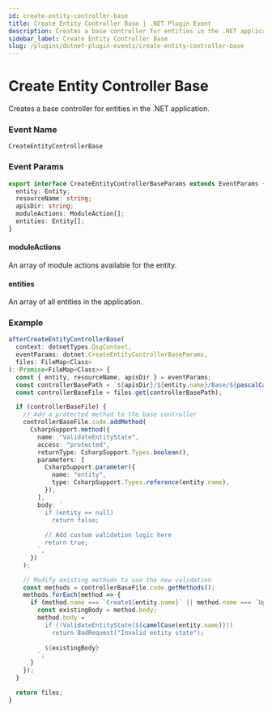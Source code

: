 ```yaml
---
id: create-entity-controller-base
title: Create Entity Controller Base | .NET Plugin Event
description: Creates a base controller for entities in the .NET application.
sidebar_label: Create Entity Controller Base
slug: /plugins/dotnet-plugin-events/create-entity-controller-base
---
```


# Create Entity Controller Base


Creates a base controller for entities in the .NET application.

### Event Name

`CreateEntityControllerBase`

### Event Params

```ts
export interface CreateEntityControllerBaseParams extends EventParams {
  entity: Entity;
  resourceName: string;
  apisDir: string;
  moduleActions: ModuleAction[];
  entities: Entity[];
}
```

#### moduleActions

An array of module actions available for the entity.

#### entities

An array of all entities in the application.

### Example

```ts
afterCreateEntityControllerBase(
  context: dotnetTypes.DsgContext,
  eventParams: dotnet.CreateEntityControllerBaseParams,
  files: FileMap<Class>
): Promise<FileMap<Class>> {
  const { entity, resourceName, apisDir } = eventParams;
  const controllerBasePath = `${apisDir}/${entity.name}/Base/${pascalCase(entity.name)}ControllerBase.cs`;
  const controllerBaseFile = files.get(controllerBasePath);

  if (controllerBaseFile) {
    // Add a protected method to the base controller
    controllerBaseFile.code.addMethod(
      CsharpSupport.method({
        name: "ValidateEntityState",
        access: "protected",
        returnType: CsharpSupport.Types.boolean(),
        parameters: [
          CsharpSupport.parameter({
            name: "entity",
            type: CsharpSupport.Types.reference(entity.name),
          }),
        ],
        body: `
          if (entity == null)
            return false;
          
          // Add custom validation logic here
          return true;
        `,
      })
    );

    // Modify existing methods to use the new validation
    const methods = controllerBaseFile.code.getMethods();
    methods.forEach(method => {
      if (method.name === `Create${entity.name}` || method.name === `Update${entity.name}`) {
        const existingBody = method.body;
        method.body = `
          if (!ValidateEntityState(${camelCase(entity.name)}))
            return BadRequest("Invalid entity state");
          
          ${existingBody}
        `;
      }
    });
  }

  return files;
}
```